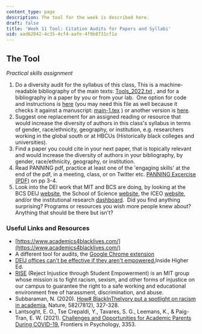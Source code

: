 ```yaml
---
content_type: page
description: The tool for the week is described here.
draft: false
title: 'Week 11 Tool: Citation Audits for Papers and Syllabi'
uid: aad62042-4c35-4cf4-aafe-4f9b0731cf1a
---
```

## The Tool

*Practical skills assignment*

1. Do a diversity audit for the syllabus of this class, This is a machine-readable bibliography of the main texts: [Tools\_2022.txt](https://canvas.mit.edu/courses/16735/files/2885854?wrap=1) , and for a bibliography in a paper by you or from your lab.  One option for code and instructions is [here](https://github.com/dalejn/cleanBib) (you may need this file as well because it checks it against a manuscript: [main-1.tex](https://canvas.mit.edu/courses/16735/files/2885857?wrap=1) ) or another version is [here](https://jlsumner.shinyapps.io/syllabustool/).
2. Suggest one replacement for an assigned reading or resource that would increase the diversity of authors in this class's syllabus in terms of gender, race/ethnicity, geography, or institution, e.g. researchers working in the global south or at HBCUs (Historically black colleges and universities).
3. Find a paper you could cite in your next paper, that is topically relevant and would increase the diversity of authors in your bibliography, by gender, race/ethnicity, geography, or institution. 
4. Read PANNING pdf, practice at least one of the 'engaging skills' at the end of the pdf, in a meeting, class, or on Twitter etc. [PANNING Excercise (PDF)](https://drkathyobear.com/wp-content/uploads/2018/02/microaggression-handouts-v2.pdf) on pp 3-4. 
5. Look into the DEI work that MIT and BCS are doing, by looking at the BCS DEIJ [website](https://bcs.mit.edu/diversity-equity-and-inclusion-bcs-and-building-46), the School of Science [website](https://science.mit.edu/diversity-and-inclusion/), the ICEO [website](https://iceo.mit.edu/mit-diversity-equity-and-inclusion-data/), and/or the institutional research [dashboard](https://ir.mit.edu/diversity-dashboard).  Did you find anything surprising? Programs or resources you wish more people knew about? Anything that should be there but isn't?

### Useful Links and Resources

- [https://www.academics4blacklives.com/](https://www.academics4blacklives.com/)
- A different tool for audits, the [Google Chrome extension](https://chrome.google.com/webstore/detail/citation-transparency/cepnbdbhabaljgecaddglhhcgajphbcf?hl=en)
- [DEIJ offices can't be effective if they aren't empowered.](https://www.insidehighered.com/views/2020/08/20/diversity-equity-and-inclusion-offices-cant-be-effective-if-they-arent-empowered%20)Inside Higher Ed.
- [RISE](https://www.rise4mit.com) (Reject Injustice through Student Empowerment) is an MIT group whose mission is to fight racism, sexism, and other forms of injustice on our campus to guarantee the right to a safe working and educational environment free of harassment, discrimination, and abuse.
- Subbaraman, N. (2020). [How# BlackInTheIvory put a spotlight on racism in academia.](https://www.nature.com/articles/d41586-020-01741-7) Nature, 582(7812), 327-328.
- Lantsoght, E. O., Tse Crepaldi, Y., Tavares, S. G., Leemans, K., & Paig-Tran, E. W. (2021). [Challenges and Opportunities for Academic Parents During COVID-19.](https://www.frontiersin.org/articles/10.3389/fpsyg.2021.645734/full#:~:text=The%20COVID%2D19%20pandemic%20and%20related%20lockdown(s)%20created,increased%20challenges%20for%20academic%20parents.&text=A%20US%20survey%20conducted%20in,learning%20facility%20in%20September%202020) Frontiers in Psychology, 3353.
